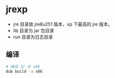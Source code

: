 # jrexp

- jre 目录放 jre8u251 版本，xp 下最高的 jre 版本。
- lib 目录为 jar 包目录
- run 目录为日志目录

## 编译

```bash
# 编译 32 位 x86
dub build -a x86
```
